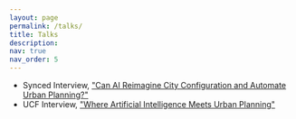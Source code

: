 ```yaml
---
layout: page
permalink: /talks/
title: Talks
description: 
nav: true
nav_order: 5
---
```


-  Synced Interview, ["Can AI Reimagine City Configuration and Automate Urban Planning?"](https://medium.com/syncedreview/can-ai-reimagine-city-configuration-and-automate-urban-planning-121666e509da)
-  UCF Interview, ["Where Artificial Intelligence Meets Urban Planning"](https://www.ucf.edu/news/where-artificial-intelligence-meets-urban-planning/)
